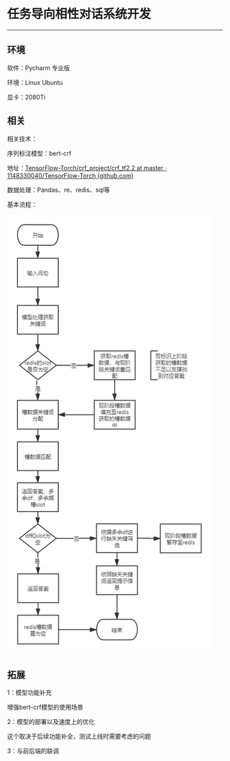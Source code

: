 # 任务导向相性对话系统开发

------





## 环境

软件：Pycharm 专业版

环境：Linux Ubuntu

显卡：2080Ti



## 相关

相关技术：

序列标注模型：bert-crf

地址：[TensorFlow-Torch/crf_project/crf_tf2.2 at master · 1148330040/TensorFlow-Torch (github.com)](https://github.com/1148330040/TensorFlow-Torch/tree/master/crf_project/crf_tf2.2)

数据处理：Pandas、re、redis、sql等

基本流程：

![基本流程](image-folder\基本流程.png)

## 拓展

1：模型功能补充

增强bert-crf模型的使用场景



2：模型的部署以及速度上的优化

这个取决于后续功能补全，测试上线时需要考虑的问题



3：与前后端的联调
